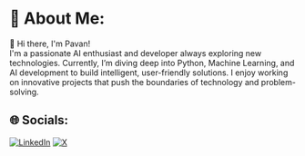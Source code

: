 # 💫 About Me:
👋 Hi there, I'm Pavan!<br>I'm a passionate AI enthusiast and developer always exploring new technologies. Currently, I’m diving deep into Python, Machine Learning, and AI development to build intelligent, user-friendly solutions. I enjoy working on innovative projects that push the boundaries of technology and problem-solving.

## 🌐 Socials:
[![LinkedIn](https://img.shields.io/badge/LinkedIn-%230077B5.svg?logo=linkedin&logoColor=white)](https://linkedin.com/in/www.linkedin.com/in/pavan-gowda-844027239) [![X](https://img.shields.io/badge/X-black.svg?logo=X&logoColor=white)](https://x.com/@im_Pavangowda)

